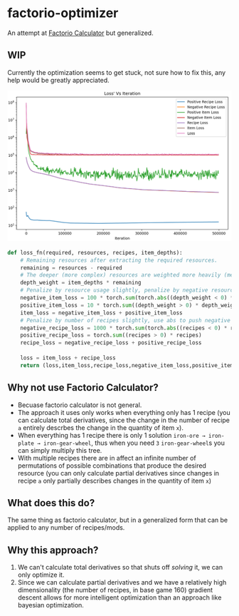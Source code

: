 # factorio-optimizer

An attempt at [Factorio Calculator](http://kirkmcdonald.github.io/calc.html) but generalized.

## WIP

Currently the optimization seems to get stuck, not sure how to fix this, any help would be greatly appreciated.

![Loss Vs Iteration](https://github.com/JonathanWoollett-Light/factorio-optimizer/blob/main/loss-graph.png?raw=true)

```python
def loss_fn(required, resources, recipes, item_depths):
    # Remaining resources after extracting the required resources.
    remaining = resources - required
    # The deeper (more complex) resources are weighted more heavily (meaning we want to optimize to have a lower over/under flow of these variables).
    depth_weight = item_depths * remaining
    # Penalize by resource usage slightly, penalize by negative resources usage heavily (we would rather produced unused resources than require external resources).
    negative_item_loss = 100 * torch.sum(torch.abs((depth_weight < 0) * depth_weight))
    positive_item_loss = 10 * torch.sum((depth_weight > 0) * depth_weight)
    item_loss = negative_item_loss + positive_item_loss
    # Penalize by number of recipes slightly, use abs to push negative or positive to same(as this is impossible).
    negative_recipe_loss = 1000 * torch.sum(torch.abs((recipes < 0) * recipes))
    positive_recipe_loss = torch.sum((recipes > 0) * recipes)
    recipe_loss = negative_recipe_loss + positive_recipe_loss

    loss = item_loss + recipe_loss
    return (loss,item_loss,recipe_loss,negative_item_loss,positive_item_loss,negative_recipe_loss,positive_recipe_loss)
```

## Why not use Factorio Calculator?

- Becuase factorio calculator is not general. 
- The approach it uses only works when everything only has 1 recipe (you can calculate total derivatives, since the change in the number of recipe `a` entirely descrbes the change in the quantity of item `x`).
- When everything has 1 recipe there is only 1 solution  `iron-ore → iron-plate → iron-gear-wheel`, thus when you need `3` `iron-gear-wheel`s you can simply multiply this tree.
- With multiple recipes there are in affect an infinite number of permutations of possible combinations that produce the desired resource (you can only calculate partial derivatives since changes in recipe `a` only partially describes changes in the quantity of item `x`)

## What does this do?

The same thing as factorio calculator, but in a generalized form that can be applied to any number of recipes/mods.

## Why this approach?

1. We can't calculate total derivatives so that shuts off *solving* it, we can only optimize it.
2. Since we can calculate partial derivatives and we have a relatively high dimensionality (the number of recipes, in base game 160) gradient descent allows for more intelligent optimization than an approach like bayesian optimization.
